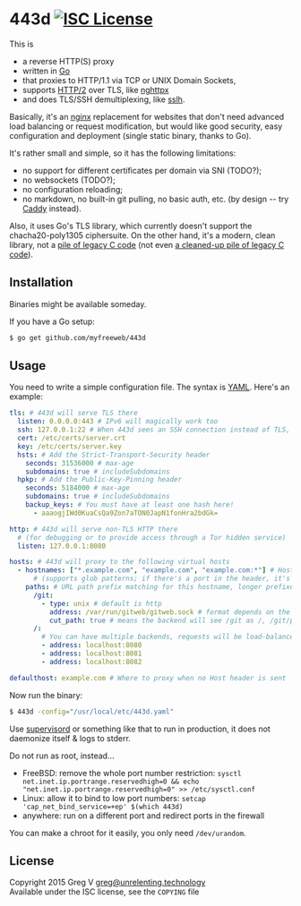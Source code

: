 # 443d [![ISC License](https://img.shields.io/badge/license-ISC-red.svg?style=flat)](https://tldrlegal.com/license/-isc-license)

This is

- a reverse HTTP(S) proxy
- written in [Go]
- that proxies to HTTP/1.1 via TCP or UNIX Domain Sockets,
- supports [HTTP/2] over TLS, like [nghttpx]
- and does TLS/SSH demultiplexing, like [sslh].

Basically, it's an [nginx] replacement for websites that don't need advanced load balancing or request modification, but would like good security, easy configuration and deployment (single static binary, thanks to Go).

It's rather small and simple, so it has the following limitations:

- no support for different certificates per domain via SNI (TODO?);
- no websockets (TODO?);
- no configuration reloading;
- no markdown, no built-in git pulling, no basic auth, etc. (by design -- try [Caddy] instead).

Also, it uses Go's TLS library, which currently doesn't support the chacha20-poly1305 ciphersuite.
On the other hand, it's a modern, clean library, not a [pile of legacy C code](https://en.wikipedia.org/wiki/OpenSSL) (not even [a cleaned-up pile of legacy C code](http://www.libressl.org/)).

[Go]: https://golang.org
[HTTP/2]: https://http2.github.io
[nghttpx]: https://nghttp2.org/documentation/nghttpx.1.html
[sslh]: https://github.com/yrutschle/sslh
[nginx]: http://nginx.org 
[Caddy]: https://caddyserver.com

## Installation

Binaries might be available someday.

If you have a Go setup:

```bash
$ go get github.com/myfreeweb/443d
```

## Usage

You need to write a simple configuration file.
The syntax is [YAML].
Here's an example:

```yaml
tls: # 443d will serve TLS there
  listen: 0.0.0.0:443 # IPv6 will magically work too
  ssh: 127.0.0.1:22 # When 443d sees an SSH connection instead of TLS, proxy there
  cert: /etc/certs/server.crt
  key: /etc/certs/server.key
  hsts: # Add the Strict-Transport-Security header
    seconds: 31536000 # max-age
    subdomains: true # includeSubdomains
  hpkp: # Add the Public-Key-Pinning header
    seconds: 5184000 # max-age
    subdomains: true # includeSubdomains
    backup_keys: # You must have at least one hash here!
      - aaaogjIWd0KuaCsQa9Zon7aTON0JapN1fonHra2bdGk=

http: # 443d will serve non-TLS HTTP there
  # (for debugging or to provide access through a Tor hidden service)
  listen: 127.0.0.1:8080

hosts: # 443d will proxy to the following virtual hosts
  - hostnames: ["*.example.com", "example.com", "example.com:*"] # Host header matching
      # (supports glob patterns; if there's a port in the header, it's not removed automatically)
    paths: # URL path prefix matching for this hostname, longer prefixes are matched first
      /git:
        - type: unix # default is http
          address: /var/run/gitweb/gitweb.sock # format depends on the type
          cut_path: true # means the backend will see /git as /, /git/path as /path, etc. default is false
      /:
        # You can have multiple backends, requests will be load-balanced randomly
        - address: localhost:8080
        - address: localhost:8081
        - address: localhost:8082

defaulthost: example.com # Where to proxy when no Host header is sent
```

Now run the binary:

```bash
$ 443d -config="/usr/local/etc/443d.yaml"
```

Use [supervisord] or something like that to run in production, it does not daemonize itself & logs to stderr.

Do not run as root, instead...

- FreeBSD: remove the whole port number restriction: `sysctl net.inet.ip.portrange.reservedhigh=0 && echo "net.inet.ip.portrange.reservedhigh=0" >> /etc/sysctl.conf`
- Linux: allow it to bind to low port numbers: `setcap 'cap_net_bind_service=+ep' $(which 443d)`
- anywhere: run on a different port and redirect ports in the firewall

You can make a chroot for it easily, you only need `/dev/urandom`.

[YAML]: http://yaml.org
[supervisord]: http://supervisord.org

## License

Copyright 2015 Greg V <greg@unrelenting.technology>  
Available under the ISC license, see the `COPYING` file
